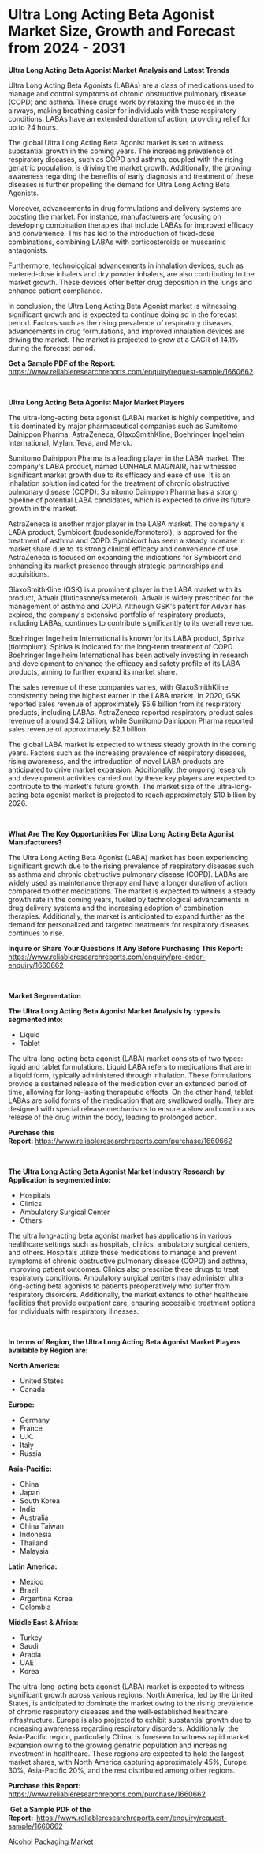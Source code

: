 <p><h1>Ultra Long Acting Beta Agonist Market Size, Growth and Forecast from 2024 - 2031</h1></p><p><strong>Ultra Long Acting Beta Agonist Market Analysis and Latest Trends</strong></p>
<p><p>Ultra Long Acting Beta Agonists (LABAs) are a class of medications used to manage and control symptoms of chronic obstructive pulmonary disease (COPD) and asthma. These drugs work by relaxing the muscles in the airways, making breathing easier for individuals with these respiratory conditions. LABAs have an extended duration of action, providing relief for up to 24 hours.</p><p>The global Ultra Long Acting Beta Agonist market is set to witness substantial growth in the coming years. The increasing prevalence of respiratory diseases, such as COPD and asthma, coupled with the rising geriatric population, is driving the market growth. Additionally, the growing awareness regarding the benefits of early diagnosis and treatment of these diseases is further propelling the demand for Ultra Long Acting Beta Agonists.</p><p>Moreover, advancements in drug formulations and delivery systems are boosting the market. For instance, manufacturers are focusing on developing combination therapies that include LABAs for improved efficacy and convenience. This has led to the introduction of fixed-dose combinations, combining LABAs with corticosteroids or muscarinic antagonists.</p><p>Furthermore, technological advancements in inhalation devices, such as metered-dose inhalers and dry powder inhalers, are also contributing to the market growth. These devices offer better drug deposition in the lungs and enhance patient compliance.</p><p>In conclusion, the Ultra Long Acting Beta Agonist market is witnessing significant growth and is expected to continue doing so in the forecast period. Factors such as the rising prevalence of respiratory diseases, advancements in drug formulations, and improved inhalation devices are driving the market. The market is projected to grow at a CAGR of 14.1% during the forecast period.</p></p>
<p><strong>Get a Sample PDF of the Report:&nbsp;</strong> <a href="https://www.reliableresearchreports.com/enquiry/request-sample/1660662">https://www.reliableresearchreports.com/enquiry/request-sample/1660662</a></p>
<p>&nbsp;</p>
<p><strong>Ultra Long Acting Beta Agonist Major Market Players</strong></p>
<p><p>The ultra-long-acting beta agonist (LABA) market is highly competitive, and it is dominated by major pharmaceutical companies such as Sumitomo Dainippon Pharma, AstraZeneca, GlaxoSmithKline, Boehringer Ingelheim International, Mylan, Teva, and Merck.</p><p>Sumitomo Dainippon Pharma is a leading player in the LABA market. The company's LABA product, named LONHALA MAGNAIR, has witnessed significant market growth due to its efficacy and ease of use. It is an inhalation solution indicated for the treatment of chronic obstructive pulmonary disease (COPD). Sumitomo Dainippon Pharma has a strong pipeline of potential LABA candidates, which is expected to drive its future growth in the market.</p><p>AstraZeneca is another major player in the LABA market. The company's LABA product, Symbicort (budesonide/formoterol), is approved for the treatment of asthma and COPD. Symbicort has seen a steady increase in market share due to its strong clinical efficacy and convenience of use. AstraZeneca is focused on expanding the indications for Symbicort and enhancing its market presence through strategic partnerships and acquisitions.</p><p>GlaxoSmithKline (GSK) is a prominent player in the LABA market with its product, Advair (fluticasone/salmeterol). Advair is widely prescribed for the management of asthma and COPD. Although GSK's patent for Advair has expired, the company's extensive portfolio of respiratory products, including LABAs, continues to contribute significantly to its overall revenue.</p><p>Boehringer Ingelheim International is known for its LABA product, Spiriva (tiotropium). Spiriva is indicated for the long-term treatment of COPD. Boehringer Ingelheim International has been actively investing in research and development to enhance the efficacy and safety profile of its LABA products, aiming to further expand its market share.</p><p>The sales revenue of these companies varies, with GlaxoSmithKline consistently being the highest earner in the LABA market. In 2020, GSK reported sales revenue of approximately $5.6 billion from its respiratory products, including LABAs. AstraZeneca reported respiratory product sales revenue of around $4.2 billion, while Sumitomo Dainippon Pharma reported sales revenue of approximately $2.1 billion.</p><p>The global LABA market is expected to witness steady growth in the coming years. Factors such as the increasing prevalence of respiratory diseases, rising awareness, and the introduction of novel LABA products are anticipated to drive market expansion. Additionally, the ongoing research and development activities carried out by these key players are expected to contribute to the market's future growth. The market size of the ultra-long-acting beta agonist market is projected to reach approximately $10 billion by 2026.</p></p>
<p>&nbsp;</p>
<p><strong>What Are The Key Opportunities For Ultra Long Acting Beta Agonist Manufacturers?</strong></p>
<p><p>The Ultra Long Acting Beta Agonist (LABA) market has been experiencing significant growth due to the rising prevalence of respiratory diseases such as asthma and chronic obstructive pulmonary disease (COPD). LABAs are widely used as maintenance therapy and have a longer duration of action compared to other medications. The market is expected to witness a steady growth rate in the coming years, fueled by technological advancements in drug delivery systems and the increasing adoption of combination therapies. Additionally, the market is anticipated to expand further as the demand for personalized and targeted treatments for respiratory diseases continues to rise.</p></p>
<p><strong>Inquire or Share Your Questions If Any Before Purchasing This Report:</strong> <a href="https://www.reliableresearchreports.com/enquiry/pre-order-enquiry/1660662">https://www.reliableresearchreports.com/enquiry/pre-order-enquiry/1660662</a></p>
<p>&nbsp;</p>
<p><strong>Market Segmentation</strong></p>
<p><strong>The Ultra Long Acting Beta Agonist Market Analysis by types is segmented into:</strong></p>
<p><ul><li>Liquid</li><li>Tablet</li></ul></p>
<p><p>The ultra-long-acting beta agonist (LABA) market consists of two types: liquid and tablet formulations. Liquid LABA refers to medications that are in a liquid form, typically administered through inhalation. These formulations provide a sustained release of the medication over an extended period of time, allowing for long-lasting therapeutic effects. On the other hand, tablet LABAs are solid forms of the medication that are swallowed orally. They are designed with special release mechanisms to ensure a slow and continuous release of the drug within the body, leading to prolonged action.</p></p>
<p><strong>Purchase this Report:&nbsp;</strong><a href="https://www.reliableresearchreports.com/purchase/1660662">https://www.reliableresearchreports.com/purchase/1660662</a></p>
<p>&nbsp;</p>
<p><strong>The Ultra Long Acting Beta Agonist Market Industry Research by Application is segmented into:</strong></p>
<p><ul><li>Hospitals</li><li>Clinics</li><li>Ambulatory Surgical Center</li><li>Others</li></ul></p>
<p><p>The ultra long-acting beta agonist market has applications in various healthcare settings such as hospitals, clinics, ambulatory surgical centers, and others. Hospitals utilize these medications to manage and prevent symptoms of chronic obstructive pulmonary disease (COPD) and asthma, improving patient outcomes. Clinics also prescribe these drugs to treat respiratory conditions. Ambulatory surgical centers may administer ultra long-acting beta agonists to patients preoperatively who suffer from respiratory disorders. Additionally, the market extends to other healthcare facilities that provide outpatient care, ensuring accessible treatment options for individuals with respiratory illnesses.</p></p>
<p>&nbsp;</p>
<p><strong>In terms of Region, the Ultra Long Acting Beta Agonist Market Players available by Region are:</strong></p>
<p>
    <p> <strong> North America: </strong>
        <ul>
            <li>United States</li>
            <li>Canada</li>
        </ul>
        </p> 
    <p> <strong> Europe: </strong>
        <ul>
            <li>Germany</li>
            <li>France</li>
            <li>U.K.</li>
            <li>Italy</li>
            <li>Russia</li>
        </ul>
        </p> 
    <p> <strong> Asia-Pacific: </strong>
        <ul>
            <li>China</li>
            <li>Japan</li>
            <li>South Korea</li>
            <li>India</li>
            <li>Australia</li>
            <li>China Taiwan</li>
            <li>Indonesia</li>
            <li>Thailand</li>
            <li>Malaysia</li>
        </ul>
        </p> 
    <p> <strong> Latin America: </strong>
        <ul>
            <li>Mexico</li>
            <li>Brazil</li>
            <li>Argentina Korea</li>
            <li>Colombia</li>
        </ul>
        </p> 
    <p> <strong> Middle East & Africa: </strong>
        <ul>
            <li>Turkey</li>
            <li>Saudi</li>
            <li>Arabia</li>
            <li>UAE</li>
            <li>Korea</li>
        </ul>
    </p>
    </p>
<p><p>The ultra-long-acting beta agonist (LABA) market is expected to witness significant growth across various regions. North America, led by the United States, is anticipated to dominate the market owing to the rising prevalence of chronic respiratory diseases and the well-established healthcare infrastructure. Europe is also projected to exhibit substantial growth due to increasing awareness regarding respiratory disorders. Additionally, the Asia-Pacific region, particularly China, is foreseen to witness rapid market expansion owing to the growing geriatric population and increasing investment in healthcare. These regions are expected to hold the largest market shares, with North America capturing approximately 45%, Europe 30%, Asia-Pacific 20%, and the rest distributed among other regions.</p></p>
<p><strong>Purchase this Report: </strong><a href="https://www.reliableresearchreports.com/purchase/1660662">https://www.reliableresearchreports.com/purchase/1660662</a></p>
<p>&nbsp;<strong>Get a Sample PDF of the Report:&nbsp;&nbsp;</strong><a href="https://www.reliableresearchreports.com/enquiry/request-sample/1660662">https://www.reliableresearchreports.com/enquiry/request-sample/1660662</a></p>
<p><strong></strong></p>
<p><p><a href="https://github.com/kosella/Market-Research-Report-List-1/blob/main/alcohol-packaging-market.md">Alcohol Packaging Market</a></p></p>